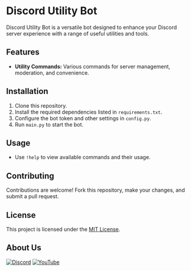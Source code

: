 # Discord Utility Bot

Discord Utility Bot is a versatile bot designed to enhance your Discord server experience with a range of useful utilities and tools.

## Features

- **Utility Commands:** Various commands for server management, moderation, and convenience.

## Installation

1. Clone this repository.
2. Install the required dependencies listed in `requirements.txt`.
3. Configure the bot token and other settings in `config.py`.
4. Run `main.py` to start the bot.

## Usage
- Use `!help` to view available commands and their usage.

## Contributing

Contributions are welcome! Fork this repository, make your changes, and submit a pull request.

## License

This project is licensed under the [MIT License](https://github.com/reddyyateesh/Discord-Utility-Bot/blob/main/LICENSE).

## About Us
[![Discord][Discord_Icon_Url]][Discord_Url]
<span>
[![YouTube][Youtube_Icon_Url]][Youtube_Url]


[Discord_Icon_Url]: https://img.shields.io/badge/NARA_COMMUNITY%20-grey.svg?style=for-the-badge&logo=discord

[Discord_Url]: https://discord.gg/wzuhC4qTYm

[Youtube_Icon_Url]: https://img.shields.io/badge/NARA_COMMUNITY-red?style=for-the-badge&logo=youtube

[Youtube_Url]: https://www.youtube.com/channel/UCgioetEYDQ7-zzjsjqY07zA
